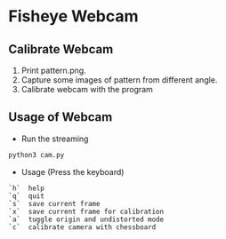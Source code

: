 # Fisheye Webcam

## Calibrate Webcam
1. Print pattern.png.
2. Capture some images of pattern from different angle.
3. Calibrate webcam with the program

## Usage of Webcam
* Run the streaming
```bash
python3 cam.py
```
* Usage (Press the keyboard)
```
`h`  help
`q`  quit
`s`  save current frame
`x`  save current frame for calibration
`a`  tuggle origin and undistorted mode
`c`  calibrate camera with chessboard
```